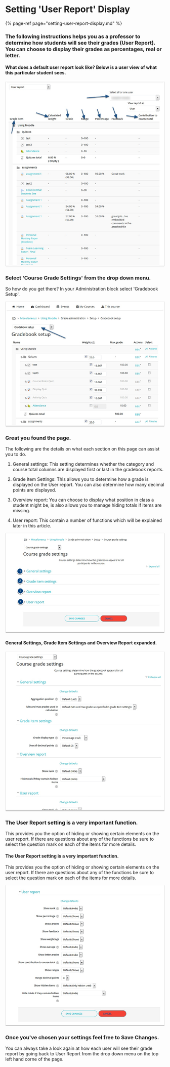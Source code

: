 # Setting 'User Report' Display

{% page-ref page="setting-user-report-display.md" %}

### The following instructions helps you as a professor to determine how students will see their grades \(User Report\). You can choose to display their grades as percentages, real or letter. 

#### What does a default user report look like? Below is a user view of what this particular student sees. 

![](../.gitbook/assets/image%20%281%29.png)

### Select 'Course Grade Settings' from the drop down menu. 

So how do you get there? In your Administration block select 'Gradebook Setup'.

![](../.gitbook/assets/image%20%283%29.png)

### Great you found the page.

The following are the details on what each section on this page can assist you to do. 

1. General settings: This setting determines whether the category and course total columns are displayed first or last in the gradebook reports. 

2. Grade Item Settings: This allows you to determine how a grade is displayed on the User report. You can also determine how many decimal points are displayed. 

3. Overview report: You can choose to display what position in class a student might be, is also allows you to manage hiding totals if items are missing.

4. User report: This contain a number of functions which will be explained later in this article. 

![](../.gitbook/assets/image%20%282%29.png)

#### General Settings, Grade Item Settings and Overview Report expanded.

![](../.gitbook/assets/image.png)

### The User Report setting is a very important function.

This provides you the option of hiding or showing certain elements on the user report. If there are questions about any of the functions be sure to select the question mark on each of the items for more details.

#### The User Report setting is a very important function.

 This provides you the option of hiding or showing certain elements on the user report. If there are questions about any of the functions be sure to select the question mark on each of the items for more details.

![](../.gitbook/assets/image%20%285%29.png)

### Once you've chosen your settings feel free to Save Changes. 

You can always take a look again at how each user will see their grade report by going back to User Report from the drop down menu on the top left hand corne of the page.

